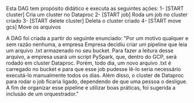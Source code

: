 Esta DAG tem propósito didático e executa as seguintes ações:
1- [START cluster] Cria um cluster no Dataproc
2- [START job] Roda um job no cluster criado
3- [START delete cluster] Deleta o cluster criado
4- [START move gcs] Move os arquivos

A DAG foi criada a partir do seguinte enunciado:
"Por um motivo qualquer e sem razão nenhuma, a empresa Empresa decidiu criar um pipeline que leia um arquivo .txt armazenado no seu bucket. 
Para fazer a leitura desse arquivo, a empresa usará um script PySpark, que, dentro do GCP, será rodado em cluster Dataproc. 
Porém, todo dia, um novo arquivo .txt é carregado no bucket e para que esse job pudesse lê-lo seria necessário executá-lo manualmente todos os dias. Além disso, o cluster de Dataproc para rodar o job ficaria ligado, dependendo de que uma pessoa o desligue. 
A fim de organizar esse pipeline e utilizar boas práticas, foi sugerida a inclusão de um orquestrador."